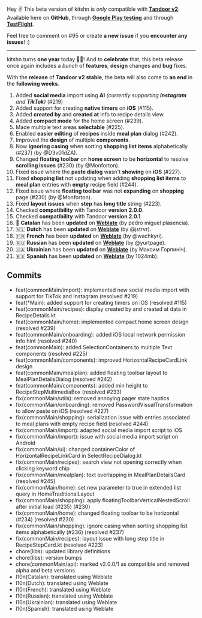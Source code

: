 Hey ✌️
This beta version of kitshn is *only* compatible with **[Tandoor v2](https://github.com/TandoorRecipes/recipes/releases/tag/2.0.0-beta-1)**.
Available here on **GitHub**, through **[Google Play testing](https://play.google.com/apps/testing/de.kitshn.android)** and through **[TestFlight](https://testflight.apple.com/join/zx1xzSMg)**.

Feel free to comment on #95 or create **a new issue** if you **encounter any issues**! :)

---

kitshn turns **one year** today 🥳🎂!
And to **celebrate** that, this beta release once again includes a *bunch* of **features**, **design** changes and **bug** fixes.

With the **release** of **Tandoor v2 stable**, the beta will also come to **an end** in the **following weeks**.

1. Added **social media** import using **AI** *(currently supporting **Instagram** and **TikTok**)* (#219)
2. Added support for creating **native timers** on **iOS** (#115).
3. Added **created by** and **created at** info to recipe details view.
4. Added **compact mode** for the home screen (#239).
5. Made multiple text areas **selectable** (#225).
6. Enabled **easier editing** of **recipes** inside **meal plan** dialog (#242).
7. Improved the **design** of multiple **components**.
8. Now **ignoring casing** when sorting **shopping list items** alphabetically (#237) (by @D3v01dZA).
9. Changed **floating toolbar** on **home screen** to be **horizontal** to resolve **scrolling issues** (#230) (by @Monforton).
10. Fixed issue where the **paste dialog** wasn't **showing** on **iOS** (#227).
11. Fixed **shopping list** not updating when adding **shopping list items** to **meal plan** entries with **empty** recipe field (#244).
12. Fixed issue where **floating toolbar** was not **expanding** on **shopping** page (#230) (by @Monforton).
13. Fixed **layout issues** when **step** has **long title** string (#223).
14. Checked **compatibility** with Tandoor **version 2.0.0**.
15. Checked **compatibility** with Tandoor **version 2.0.1**.
16. 🏴󠁥󠁳󠁣󠁴󠁿 **Catalan** has been **updated** on **[Weblate](https://hosted.weblate.org/projects/kitshn)** (by pedro miguel plasencia).
17. 🇳🇱 **Dutch** has been **updated** on **[Weblate](https://hosted.weblate.org/projects/kitshn)** (by @jstrvr).
18. 🇫🇷 **French** has been **updated** on **[Weblate](https://hosted.weblate.org/projects/kitshn)** (by @wachkyri).
19. 🇷🇺 **Russian** has been **updated** on **[Weblate](https://hosted.weblate.org/projects/kitshn)** (by @yurtpage).
20. 🇺🇦 **Ukrainian** has been **updated** on **[Weblate](https://hosted.weblate.org/projects/kitshn)** (by Максим Горпиніч).
21. 🇪🇸 **Spanish** has been **updated** on **[Weblate](https://hosted.weblate.org/projects/kitshn)** (by 1024mb).

## Commits

- feat(commonMain/import): implemented new social media import with support for TikTok and Instagram (resolved #219)
- feat(*Main): added support for creating timers on iOS (resolved #115)
- feat(commonMain/recipes): display created by and created at data in RecipeDetails.kt
- feat(commonMain/home): implemented compact home screen design (resolved #239)
- feat(commonMain/onboarding): added iOS local network permission info hint (resolved #240)
- feat(commonMain): added SelectionContainers to multiple Text components (resolved #225)
- feat(commonMain/components): improved HorizontalRecipeCardLink design
- feat(commonMain/mealplan): added floating toolbar layout to MealPlanDetailsDialog (resolved #242)
- feat(commonMain/components): added min height to RecipeStepMultimediaBox (resolved #233)
- fix(commonMain/utils): removed annoying pager state haptics
- fix(commonMain/onboarding): removed PasswordVisualTransformation to allow paste on iOS (resolved #227)
- fix(commonMain/shopping): serialization issue with entries associated to meal plans with empty recipe field (resolved #244)
- fix(commonMain/import): adapted social media import script to iOS
- fix(commonMain/import): issue with social media import script on Android
- fix(commonMain/ui): changed containerColor of HorizontalRecipeLinkCard in SelectRecipeDialog.kt
- fix(commonMain/recipes): search view not opening correctly when clicking keyword chip
- fix(commonMain/mealplan): text overlapping in MealPlanDetailsCard (resolved #245)
- fix(commonMain/home): set new parameter to true in extended list query in HomeTraditionalLayout
- fix(commonMain/shopping): apply floatingToolbarVerticalNestedScroll after initial load  (#235) (#230)
- fix(commonMain/home): changed floating toolbar to be horizontal (#234) (resolved #230)
- fix(commonMain/shopping): ignore casing when sorting shopping list items alphabetically (#236) (resolved #237)
- fix(commonMain/recipes): layout issue with long step title in RecipeStepCard.kt (resolved #223)
- chore(libs): updated library definitions
- chore(libs): version bumps
- chore(commonMain/api): marked v2.0.0/1 as compatible and removed alpha and beta versions
- l10n(Catalan): translated using Weblate
- l10n(Dutch): translated using Weblate
- l10n(French): translated using Weblate
- l10n(Russian): translated using Weblate
- l10n(Ukrainian): translated using Weblate
- l10n(Spanish): translated using Weblate